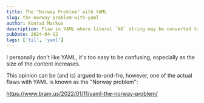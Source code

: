 ```yaml
---
title: The "Norway Problem" with YAML
slug: the-norway-problem-with-yaml
author: Konrad Markus
description: Flaw in YAML where literal `NO` string may be converted to a boolean false.
pubDate: 2024-04-12
tags: ['til', 'yaml']
---
```


I personally don't like YAML, it's too easy to be confusing, especially as the size of the content increases.

This opinion can be (and is) argued to-and-fro, however, one of the actual flaws with YAML is known as the "Norway problem":

https://www.bram.us/2022/01/11/yaml-the-norway-problem/
